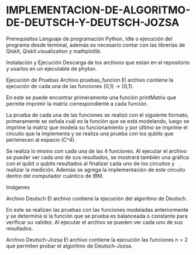 # IMPLEMENTACION-DE-ALGORITMO-DE-DEUTSCH-Y-DEUTSCH-JOZSA

Prerequisitos
Lenguaje de programación Python, Idle o ejecución del programa desde terminal, además es necesario contar con las librerías de Qiskit, Qiskit.visualization y mathplotlib.

Instalación y Ejecución
Descarga de los archivos que estan en el repositorio y usarlos en un ejecutable de phyton.

Ejecución de Pruebas
Archivo pruebas_funcion
El archivo contiene la ejecución de cada una de las funciones {0,1} -> {0,1}.

En este se puede encontrar primeramente una función printMatrix que permite imprimir la matriz correspondiente a cada función.

La prueba de cada una de las funciones se realizó con el siguiente formato, primeramente se señala cuál es la función que se está modelando, luego se imprime la matriz que modela su funcionamiento y por último se imprime el circuito que la implementa y se realiza una prueba con los qubits que pertenecen al espacio (C^4).

Se realiza lo mismo con cada una de las 4 funciones. Al ejecutar el archivo se pueder ver cada uno de sus resultados, se mostrará también una gráfica con el qubit o qubits resultados al finalizar cada uno de los circuitos y realizar la medición. Además se agrega la implementación de este circuito dentro del computador cuántico de IBM.

Imágenes

Archivo Deutsch
El archivo contiene la ejecución del algoritmo de Deutsch.

En este se realizan las pruebas con las funciones modeladas anteriormente y se determina si la función que se prueba es balanceada o constante para verificar su validez. Al ejecutar el archivo se pueden ver cada uno de sus resultados.

Archivo Deutsch-Jozsa
El archivo contiene la ejecución las funciones n = 2 que permiten probar el algoritmo de Deutsch-Jozsa.
